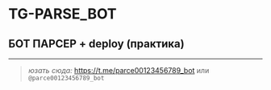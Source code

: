 # **TG-PARSE_BOT**
## БОТ ПАРСЕР + deploy (практика)
___
> *юзать сюда:* https://t.me/parce00123456789_bot или `@parce00123456789_bot`
